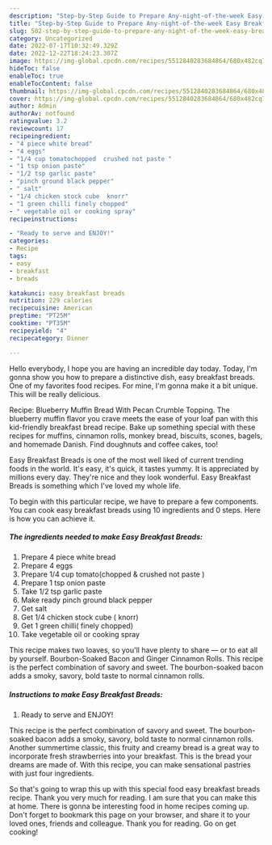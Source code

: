 ```yaml
---
description: "Step-by-Step Guide to Prepare Any-night-of-the-week Easy Breakfast Breads"
title: "Step-by-Step Guide to Prepare Any-night-of-the-week Easy Breakfast Breads"
slug: 502-step-by-step-guide-to-prepare-any-night-of-the-week-easy-breakfast-breads
category: Uncategorized
date: 2022-07-17T10:32:49.329Z
date: 2022-12-22T18:24:23.307Z
image: https://img-global.cpcdn.com/recipes/5512840283684864/680x482cq70/easy-breakfast-breads-recipe-main-photo.jpg
hideToc: false
enableToc: true
enableTocContent: false
thumbnail: https://img-global.cpcdn.com/recipes/5512840283684864/680x482cq70/easy-breakfast-breads-recipe-main-photo.jpg
cover: https://img-global.cpcdn.com/recipes/5512840283684864/680x482cq70/easy-breakfast-breads-recipe-main-photo.jpg
author: Admin
authorAv: notfound
ratingvalue: 3.2
reviewcount: 17
recipeingredient:
- "4 piece white bread"
- "4 eggs"
- "1/4 cup tomatochopped  crushed not paste "
- "1 tsp onion paste"
- "1/2 tsp garlic paste"
- "pinch ground black pepper"
- " salt"
- "1/4 chicken stock cube  knorr"
- "1 green chilli finely chopped"
- " vegetable oil or cooking spray"
recipeinstructions:

- "Ready to serve and ENJOY!"
categories:
- Recipe
tags:
- easy
- breakfast
- breads

katakunci: easy breakfast breads 
nutrition: 229 calories
recipecuisine: American
preptime: "PT25M"
cooktime: "PT35M"
recipeyield: "4"
recipecategory: Dinner

---
```



Hello everybody, I hope you are having an incredible day today. Today, I'm gonna show you how to prepare a distinctive dish, easy breakfast breads. One of my favorites food recipes. For mine, I'm gonna make it a bit unique. This will be really delicious.

Recipe: Blueberry Muffin Bread With Pecan Crumble Topping. The blueberry muffin flavor you crave meets the ease of your loaf pan with this kid-friendly breakfast bread recipe. Bake up something special with these recipes for muffins, cinnamon rolls, monkey bread, biscuits, scones, bagels, and homemade Danish. Find doughnuts and coffee cakes, too!

Easy Breakfast Breads is one of the most well liked of current trending foods in the world. It's easy, it's quick, it tastes yummy. It is appreciated by millions every day. They're nice and they look wonderful. Easy Breakfast Breads is something which I've loved my whole life.


To begin with this particular recipe, we have to prepare a few components. You can cook easy breakfast breads using 10 ingredients and 0 steps. Here is how you can achieve it.

<!--inarticleads1-->

##### The ingredients needed to make Easy Breakfast Breads:

1. Prepare 4 piece white bread
1. Prepare 4 eggs
1. Prepare 1/4 cup tomato(chopped &amp; crushed not paste )
1. Prepare 1 tsp onion paste
1. Take 1/2 tsp garlic paste
1. Make ready pinch ground black pepper
1. Get  salt
1. Get 1/4 chicken stock cube ( knorr)
1. Get 1 green chilli( finely chopped)
1. Take  vegetable oil or cooking spray


This recipe makes two loaves, so you&#39;ll have plenty to share — or to eat all by yourself. Bourbon-Soaked Bacon and Ginger Cinnamon Rolls. This recipe is the perfect combination of savory and sweet. The bourbon-soaked bacon adds a smoky, savory, bold taste to normal cinnamon rolls. 

<!--inarticleads2-->

##### Instructions to make Easy Breakfast Breads:


1. Ready to serve and ENJOY!

This recipe is the perfect combination of savory and sweet. The bourbon-soaked bacon adds a smoky, savory, bold taste to normal cinnamon rolls. Another summertime classic, this fruity and creamy bread is a great way to incorporate fresh strawberries into your breakfast. This is the bread your dreams are made of. With this recipe, you can make sensational pastries with just four ingredients. 

So that's going to wrap this up with this special food easy breakfast breads recipe. Thank you very much for reading. I am sure that you can make this at home. There is gonna be interesting food in home recipes coming up. Don't forget to bookmark this page on your browser, and share it to your loved ones, friends and colleague. Thank you for reading. Go on get cooking!
